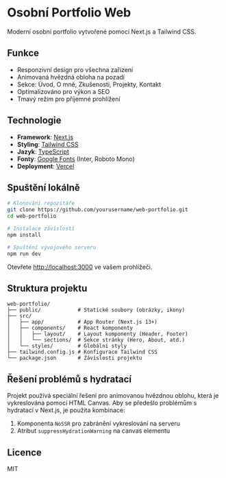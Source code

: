 # Osobní Portfolio Web

Moderní osobní portfolio vytvořené pomocí Next.js a Tailwind CSS.

## Funkce

- Responzivní design pro všechna zařízení
- Animovaná hvězdná obloha na pozadí
- Sekce: Úvod, O mně, Zkušenosti, Projekty, Kontakt
- Optimalizováno pro výkon a SEO
- Tmavý režim pro příjemné prohlížení

## Technologie

- **Framework**: [Next.js](https://nextjs.org/)
- **Styling**: [Tailwind CSS](https://tailwindcss.com/)
- **Jazyk**: [TypeScript](https://www.typescriptlang.org/)
- **Fonty**: [Google Fonts](https://fonts.google.com/) (Inter, Roboto Mono)
- **Deployment**: [Vercel](https://vercel.com/)

## Spuštění lokálně

```bash
# Klonování repozitáře
git clone https://github.com/yourusername/web-portfolio.git
cd web-portfolio

# Instalace závislostí
npm install

# Spuštění vývojového serveru
npm run dev
```

Otevřete [http://localhost:3000](http://localhost:3000) ve vašem prohlížeči.

## Struktura projektu

```
web-portfolio/
├── public/            # Statické soubory (obrázky, ikony)
├── src/
│   ├── app/           # App Router (Next.js 13+)
│   ├── components/    # React komponenty
│   │   ├── layout/    # Layout komponenty (Header, Footer)
│   │   └── sections/  # Sekce stránky (Hero, About, atd.)
│   └── styles/        # Globální styly
├── tailwind.config.js # Konfigurace Tailwind CSS
└── package.json       # Závislosti projektu
```

## Řešení problémů s hydratací

Projekt používá speciální řešení pro animovanou hvězdnou oblohu, která je vykreslována pomocí HTML Canvas. Aby se předešlo problémům s hydratací v Next.js, je použita kombinace:

1. Komponenta `NoSSR` pro zabránění vykreslování na serveru
2. Atribut `suppressHydrationWarning` na canvas elementu

## Licence

MIT 